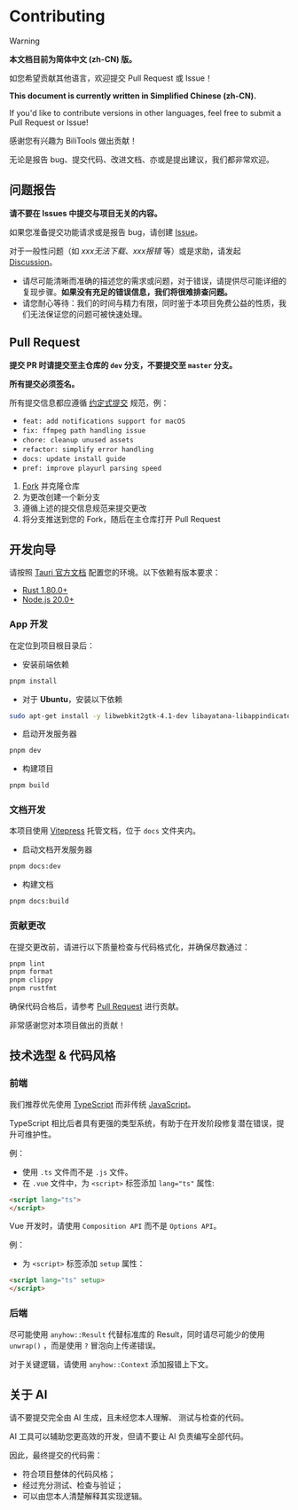 # Contributing

> [!WARNING] 
> **本文档目前为简体中文 (zh-CN) 版。**
> 
> 如您希望贡献其他语言，欢迎提交 Pull Request 或 Issue！
>
> **This document is currently written in Simplified Chinese (zh-CN).**
> 
> If you'd like to contribute versions in other languages, feel free to submit a Pull Request or Issue!

感谢您有兴趣为 BiliTools 做出贡献！

无论是报告 bug、提交代码、改进文档、亦或是提出建议，我们都非常欢迎。

## 问题报告

**请不要在 Issues 中提交与项目无关的内容。**

如果您准备提交功能请求或是报告 bug，请创建 [Issue](https://github.com/btjawa/BiliTools/issues/new/choose)。

对于一般性问题（如 *xxx无法下载*、*xxx报错* 等）或是求助，请发起 [Discussion](https://github.com/btjawa/BiliTools/discussions/new/choose)。

- 请尽可能清晰而准确的描述您的需求或问题，对于错误，请提供尽可能详细的复现步骤。**如果没有充足的错误信息，我们将很难排查问题。**
- 请您耐心等待：我们的时间与精力有限，同时鉴于本项目免费公益的性质，我们无法保证您的问题可被快速处理。

## Pull Request

**提交 PR 时请提交至主仓库的 `dev` 分支，不要提交至 `master` 分支。**

**所有提交必须签名。**

所有提交信息都应遵循 [约定式提交](https://www.conventionalcommits.org/zh-hans/v1.0.0/) 规范，例：
- `feat: add notifications support for macOS`
- `fix: ffmpeg path handling issue`
- `chore: cleanup unused assets`
- `refactor: simplify error handling`
- `docs: update install guide`
- `pref: improve playurl parsing speed`

1. [Fork](https://docs.github.com/en/pull-requests/collaborating-with-pull-requests/working-with-forks/fork-a-repo) 并克隆仓库
2. 为更改创建一个新分支
3. 遵循上述的提交信息规范来提交更改
4. 将分支推送到您的 Fork，随后在主仓库打开 Pull Request

## 开发向导

请按照 [Tauri 官方文档](https://v2.tauri.app/start/prerequisites/) 配置您的环境。以下依赖有版本要求：
 - [Rust 1.80.0+](https://www.rust-lang.org/tools/install)
 - [Node.js 20.0+](https://nodejs.org/en/download)

### App 开发

在定位到项目根目录后：

- 安装前端依赖

```bash
pnpm install
```

- 对于 **Ubuntu**，安装以下依赖

```bash
sudo apt-get install -y libwebkit2gtk-4.1-dev libayatana-libappindicator3-dev librsvg2-dev patchelf
```

- 启动开发服务器

```bash
pnpm dev
```

- 构建项目

```bash
pnpm build
```

### 文档开发

本项目使用 [Vitepress](https://vitepress.dev/) 托管文档，位于 `docs` 文件夹内。

- 启动文档开发服务器

```bash
pnpm docs:dev
```

- 构建文档

```bash
pnpm docs:build
```

### 贡献更改

在提交更改前，请进行以下质量检查与代码格式化，并确保尽数通过：

```bash
pnpm lint
pnpm format
pnpm clippy
pnpm rustfmt
```

确保代码合格后，请参考 [Pull Request](#pull-request) 进行贡献。

非常感谢您对本项目做出的贡献！

## 技术选型 & 代码风格

### 前端

我们推荐优先使用 [TypeScript](https://www.typescriptlang.org/) 而非传统 [JavaScript](https://developer.mozilla.org/en-US/docs/Web/JavaScript)。

TypeScript 相比后者具有更强的类型系统，有助于在开发阶段修复潜在错误，提升可维护性。

例：

- 使用 `.ts` 文件而不是 `.js` 文件。
- 在 `.vue` 文件中，为 `<script>` 标签添加 `lang="ts"` 属性:
```html
<script lang="ts">
</script>
```

Vue 开发时，请使用 `Composition API` 而不是 `Options API`。

例：

- 为 `<script>` 标签添加 `setup` 属性：
```html
<script lang="ts" setup>
</script>
```

### 后端

尽可能使用 `anyhow::Result` 代替标准库的 Result，同时请尽可能少的使用 `unwrap()` ，而是使用 `?` 冒泡向上传递错误。

对于关键逻辑，请使用 `anyhow::Context` 添加报错上下文。

## 关于 AI

请不要提交完全由 AI 生成，且未经您本人理解、 测试与检查的代码。

AI 工具可以辅助您更高效的开发，但请不要让 AI 负责编写全部代码。

因此，最终提交的代码需：

- 符合项目整体的代码风格；
- 经过充分测试、检查与验证；
- 可以由您本人清楚解释其实现逻辑。
